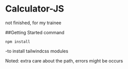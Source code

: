 # Calculator-JS
not finished, for my trainee

##Getting Started
command
```
npm install
```
-to install tailwindcss modules

Noted:
extra care about the path, errors might be occurs
